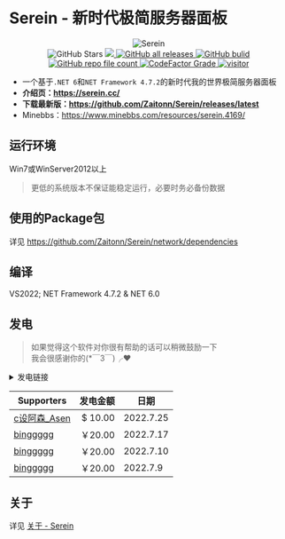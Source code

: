 # Serein - 新时代极简服务器面板

<p align="center">
    <img alt="Serein" src="https://socialify.git.ci/Zaitonn/Serein/image?description=1&font=KoHo&logo=https%3A%2F%2Fserein.cc%2Fassets%2FSerein.png&name=1&owner=1&pattern=Circuit%20Board">
    <br>
    <img alt="GitHub Stars" src="https://img.shields.io/github/stars/Zaitonn/Serein?color=blue">
    <a href="https://github.com/Zaitonn/Serein/releases/latest">
        <img src="https://img.shields.io/github/v/release/Zaitonn/Serein?color=blue">
    </a>
    <a href="https://github.com/Zaitonn/Serein/releases/latest">
        <img alt="GitHub all releases" src="https://img.shields.io/github/downloads/Zaitonn/Serein/total?color=blue">
    </a>
    <a href="https://github.com/Zaitonn/Serein/actions/workflows/Build.yml">
    <img alt="GitHub bulid" src="https://img.shields.io/github/actions/workflow/status/Zaitonn/Serein/Build.yml?branch=main&color=blue">
    </a>
    <a href="https://github.com/Zaitonn/Serein">
        <img alt="GitHub repo file count" src="https://img.shields.io/github/languages/code-size/Zaitonn/Serein">
    </a>
    <a href="https://www.codefactor.io/repository/github/zaitonn/serein">
        <img alt="CodeFactor Grade" src="https://img.shields.io/codefactor/grade/github/Zaitonn/Serein/main?color=blue">
    </a>
    <a href="#">
        <img alt="visitor" src="https://visitor-badge.glitch.me/badge?page_id=Zaitonn.Serein&left_text=Serein%20Visitor">
    </a>
</p>

- 一个基于`.NET 6`和`NET Framework 4.7.2`的新时代我的世界极简服务器面板
- **介绍页：<https://serein.cc/>**
- **下载最新版：<https://github.com/Zaitonn/Serein/releases/latest>**
- Minebbs：<https://www.minebbs.com/resources/serein.4169/>

## 运行环境

Win7或WinServer2012以上

> 更低的系统版本不保证能稳定运行，必要时务必备份数据

## 使用的Package包

详见 <https://github.com/Zaitonn/Serein/network/dependencies>

## 编译

VS2022; NET Framework 4.7.2 & NET 6.0

## 发电

>如果觉得这个软件对你很有帮助的话可以稍微鼓励一下  
我会很感谢你的(*￣3￣)╭❤

<details>
  <summary>发电链接</summary>
  <img src="https://serein.cc/imgs/afdian.png">
</details>

| Supporters                                                     | 发电金额 | 日期      |
| -------------------------------------------------------------- | -------: | --------- |
| [c设阿森_Asen](https://q1.qlogo.cn/g?nk=1549033363&b=qq&s=640) |  $ 10.00 | 2022.7.25 |
| [binggggg](https://www.minebbs.com/members/binggggg.12096/)    |   ￥20.00 | 2022.7.17 |
| [binggggg](https://www.minebbs.com/members/binggggg.12096/)    |   ￥20.00 | 2022.7.10 |
| [binggggg](https://www.minebbs.com/members/binggggg.12096/)    |   ￥20.00 | 2022.7.9  |

## 关于

详见 [关于 - Serein](https://serein.cc/#/More/About)
